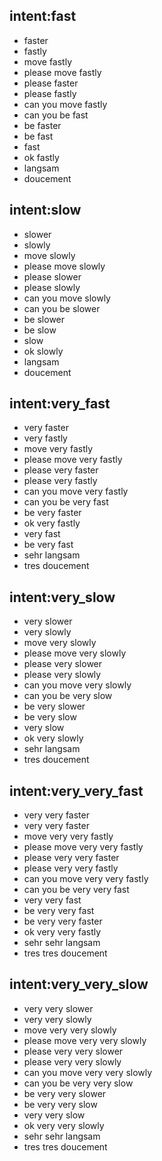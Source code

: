 ## intent:fast
- faster
- fastly
- move fastly
- please move fastly
- please faster
- please fastly
- can you move fastly
- can you be fast
- be faster
- be fast
- fast
- ok fastly
- langsam
- doucement

## intent:slow
- slower
- slowly
- move slowly
- please move slowly
- please slower
- please slowly
- can you move slowly
- can you be slower
- be slower
- be slow
- slow
- ok slowly
- langsam
- doucement

## intent:very_fast
- very faster
- very fastly
- move very fastly
- please move very fastly
- please very faster
- please very fastly
- can you move very fastly
- can you be very fast
- be very faster
- ok very fastly
- very fast
- be very fast
- sehr langsam
- tres doucement

## intent:very_slow
- very slower
- very slowly
- move very slowly
- please move very slowly
- please very slower
- please very slowly
- can you move very slowly
- can you be very slow
- be very slower
- be very slow
- very slow
- ok very slowly
- sehr langsam
- tres doucement

## intent:very_very_fast
- very very faster
- very very faster
- move very very fastly
- please move very very fastly
- please very very faster
- please very very fastly
- can you move very very fastly
- can you be very very fast
- very very fast
- be very very fast
- be very very faster
- ok very very fastly
- sehr sehr langsam
- tres tres doucement

## intent:very_very_slow
- very very slower
- very very slowly
- move very very slowly
- please move very very slowly
- please very very slower
- please very very slowly
- can you move very very slowly
- can you be very very slow
- be very very slower
- be very very slow
- very very slow
- ok very very slowly
- sehr sehr langsam
- tres tres doucement
